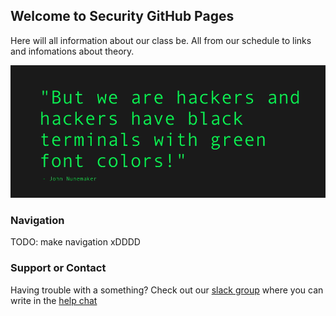 ## Welcome to Security GitHub Pages

Here will all information about our class be. All from our schedule to links and infomations about theory. 

![Image of Yaktocat](./Picture.png)

### Navigation

TODO: make navigation xDDDD

### Support or Contact

Having trouble with a something? Check out our [slack group](https://datamatiker-security.slack.com/) where you can write in the [help chat](https://app.slack.com/client/TMGKRJMJR/CM58R2AKD)
